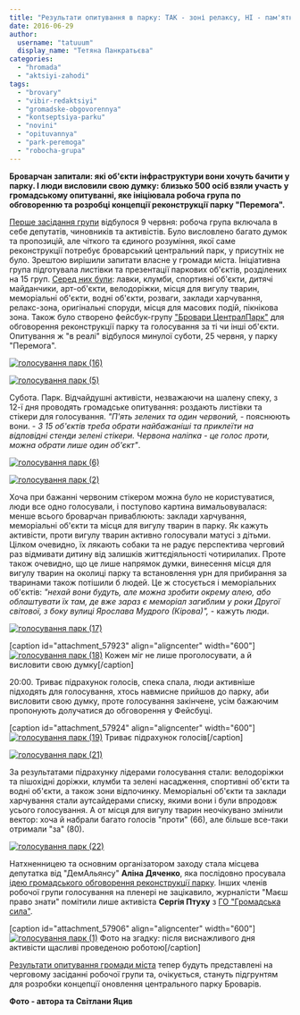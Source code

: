 ```yaml
---
title: "Результати опитування в парку: ТАК - зоні релаксу, НІ - пам'ятникам та кафе - ФОТО"
date: 2016-06-29
author: 
  username: "tatuuum"
  display_name: "Тетяна Панкратьєва"
categories: 
  - "hromada"
  - "aktsiyi-zahodi"
tags: 
  - "brovary"
  - "vibir-redaktsiyi"
  - "gromadske-obgovorennya"
  - "kontseptsiya-parku"
  - "novini"
  - "opituvannya"
  - "park-peremoga"
  - "robocha-grupa"
---
```


**Броварчан запитали: які об'єкти інфраструктури вони хочуть бачити у парку. І люди висловили свою думку: близько 500 осіб взяли участь у громадському опитуванні, яке ініціювала робоча група по обговоренню та розробці концепції реконструкції парку "Перемога".**

[Перше засідання групи](https://mpz.brovary.org/pershyj-etap-u-brovarah-onovlyat-kontseptsiyu-tsentralnogo-parku-razom-z-gromadoyu/) відбулося 9 червня: робоча група включала в себе депутатів, чиновників та активістів. Було висловлено багато думок та пропозицій, але чіткого та єдиного розуміння, якої саме реконструкції потребує броварський центральний парк, у присутніх не було. Зрештою вирішили запитати власне у громади міста. Ініціативна група підготувала листівки та презентації паркових об'єктів, розділених на 15 груп. [Серед них були](https://www.facebook.com/groups/brovarycentralpark/permalink/1746131818934276/): лавки, клумби, спортивні об'єкти, дитячі майданчики, арт-об'єкти, велодоріжки, місця для вигулу тварин, меморіальні об'єкти, водні об'єкти, розваги, заклади харчування, релакс-зона, оригінальні споруди, місця для масових подій, пікнікова зона. Також було створено фейсбук-групу ["Бровари ЦентралПарк"](https://www.facebook.com/groups/brovarycentralpark/?fref=ts) для обговорення реконструкції парку та голосування за ті чи інші об'єкти. Опитування ж "в реалі" відбулося минулої суботи, 25 червня, у парку "Перемога".

[![голосування парк (16)](https://mpz.brovary.org/wp-content/uploads/2016/06/golosuvannya-park-16.jpg)](https://mpz.brovary.org/wp-content/uploads/2016/06/golosuvannya-park-16.jpg)

[![голосування парк (5)](https://mpz.brovary.org/wp-content/uploads/2016/06/golosuvannya-park-5.jpg)](https://mpz.brovary.org/wp-content/uploads/2016/06/golosuvannya-park-5.jpg)

Субота. Парк. Відчайдушні активісти, незважаючи на шалену спеку, з 12-ї дня проводять громадське опитування: роздають листівки та стікери для голосування. _"П'ять зелених та один червоний,_ - пояснюють вони. - _З 15 об'єктів треба обрати найбажаніші та приклеїти на відповідні стенди зелені стікери. Червона наліпка - це голос проти, можна обрати лише один об'єкт"_.

[![голосування парк (6)](https://mpz.brovary.org/wp-content/uploads/2016/06/golosuvannya-park-6.jpg)](https://mpz.brovary.org/wp-content/uploads/2016/06/golosuvannya-park-6.jpg)

[![голосування парк (2)](https://mpz.brovary.org/wp-content/uploads/2016/06/golosuvannya-park-2.jpg)](https://mpz.brovary.org/wp-content/uploads/2016/06/golosuvannya-park-2.jpg)

Хоча при бажанні червоним стікером можна було не користуватися, люди все одно голосували, і поступово картина вимальовувалася: менше всього броварчан приваблюють: заклади харчування, меморіальні об'єкти та місця для вигулу тварин в парку. Як кажуть активісти, проти вигулу тварин активно голосували матусі з дітьми. Цілком очевидно, їх лякають собаки та не радує перспектива черговий раз відмивати дитину від залишків життєдіяльності чотирилапих. Проте також очевидно, що це лише напрямок думки, винесення місця для вигулу тварин на околиці парку та встановлення урн для прибирання за тваринами також потішили б людей. Це ж стосується і меморіальних об'єктів: _"нехай вони будуть, але можна зробити окрему алею, або облаштувати їх там, де вже зараз є меморіал загиблим у роки Другої світової, з боку вулиці Ярослава Мудрого (Кірова)",_ - кажуть люди.

[![голосування парк (17)](https://mpz.brovary.org/wp-content/uploads/2016/06/golosuvannya-park-17.jpg)](https://mpz.brovary.org/wp-content/uploads/2016/06/golosuvannya-park-17.jpg)

\[caption id="attachment\_57923" align="aligncenter" width="600"\][![голосування парк (18)](https://mpz.brovary.org/wp-content/uploads/2016/06/golosuvannya-park-18.jpg)](https://mpz.brovary.org/wp-content/uploads/2016/06/golosuvannya-park-18.jpg) Кожен міг не лише проголосувати, а й висловити свою думку\[/caption\]

20:00. Триває підрахунок голосів, спека спала, люди активніше підходять для голосування, хтось навмисне прийшов до парку, аби висловити свою думку, проте голосування закінчене, усім бажаючим пропонують долучатися до обговорення у Фейсбуці.

\[caption id="attachment\_57924" align="aligncenter" width="600"\][![голосування парк (19)](https://mpz.brovary.org/wp-content/uploads/2016/06/golosuvannya-park-19.jpg)](https://mpz.brovary.org/wp-content/uploads/2016/06/golosuvannya-park-19.jpg) Триває підрахунок голосів\[/caption\]

[![голосування парк (21)](https://mpz.brovary.org/wp-content/uploads/2016/06/golosuvannya-park-21.jpg)](https://mpz.brovary.org/wp-content/uploads/2016/06/golosuvannya-park-21.jpg)

За результатами підрахунку лідерами голосування стали: велодоріжки та пішохідні доріжки, клумби та зелені насадження, спортивні об'єкти та водні об'єкти, а також зони відпочинку. Меморіальні об'єкти та заклади харчування стали аутсайдерами списку, якими вони і були впродовж усього голосування. А от місця для вигулу тварин неочікувано змінили вектор: хоча й набрали багато голосів "проти" (66), але більше все-таки отримали "за" (80).

[![голосування парк (22)](https://mpz.brovary.org/wp-content/uploads/2016/06/golosuvannya-park-22.jpg)](https://mpz.brovary.org/wp-content/uploads/2016/06/golosuvannya-park-22.jpg)

Натхненницею та основним організатором заходу стала місцева депутатка від "ДемАльянсу" **Аліна Дяченко**, яка послідовно просувала [ідею громадського обговорення реконструкції парку](https://mpz.brovary.org/park-yak-rubikon-abo-chyya-peremoga-mera-chy-gromady/). Інших членів робочої групи голосування на пленері не зацікавило, журналісти "Маєш право знати" помітили лише активіста **Сергія Птуху** з [ГО "Громадська сила"](https://mpz.brovary.org/brovarchany-proty-perenesennya-zupynky-naproty-trts-terminal/).

\[caption id="attachment\_57906" align="aligncenter" width="600"\][![голосування парк (1)](https://mpz.brovary.org/wp-content/uploads/2016/06/golosuvannya-park-1.jpg)](https://mpz.brovary.org/wp-content/uploads/2016/06/golosuvannya-park-1.jpg) Фото на згадку: після виснажливого дня активісти щасливі проведеною роботою\[/caption\]

[Результати опитування громади міста](https://www.facebook.com/groups/brovarycentralpark/permalink/1748105002070291/) тепер будуть представлені на черговому засіданні робочої групи та, очікується, стануть підгрунтям для розробки концепції оновлення центрального парку Броварів.

**Фото - автора та Світлани Яцив**
